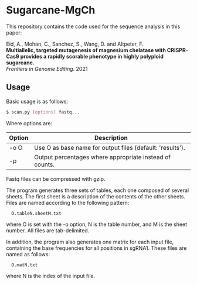 # Sugarcane-MgCh

This repository contains the code used for the sequence analysis in this paper:

Eid, A., Mohan, C., Sanchez, S., Wang, D. and Altpeter, F.<BR>**Multiallelic, targeted mutagenesis of magnesium chelatase with CRISPR-Cas9 provides a rapidly scorable phenotype in highly polyploid sugarcane.**<BR>*Frontiers in Genome Editing*. 2021

## Usage

Basic usage is as follows:

```bash
$ scan.py [options] fastq...
```

Where options are:

Option | Description
-------|------------
  -o O | Use O as base name for output files (default: 'results').
  -p   | Output percentages where appropriate instead of counts.

Fastq files can be compressed with gzip. 

The program generates three sets of tables, each one composed of several sheets. The first sheet
is a description of the contents of the other sheets. Files are named according to the following pattern:

```
  O.tableN.sheetM.txt
```

where O is set with the -o option, N is the table number, and M is the sheet number. All files are 
tab-delimited.

In addition, the program also generates one matrix for each input file, containing the base frequencies for
all positions in sgRNA1. These files are named as follows:

```
  O.matN.txt
```

where N is the index of the input file.


